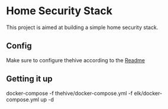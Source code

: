 # Home Security Stack

This project is aimed at building a simple home security stack.

## Config
Make sure to configure thehive according to the [Readme](./thehive/README.md)

## Getting it up
docker-compose -f thehive/docker-compose.yml -f elk/docker-compose.yml up -d
